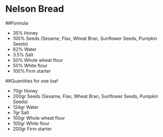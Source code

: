 # Nelson Bread
##Formula
* 35% Honey
* 100% Seeds (Sesame, Flax, Wheat Bran, Sunflower Seeds, Pumpkin Seeds)
* 62% Water
* 3.5% Salt
* 50% Whole wheat flour
* 50% White flour
* 100% Firm starter

##Quantities for one loaf
* 70gr Honey
* 200gr Seeds (Sesame, Flax, Wheat Bran, Sunflower Seeds, Pumpkin Seeds)
* 124gr Water
* 7gr Salt
* 100gr Whole wheat flour
* 100gr White flour
* 200gr Firm starter
